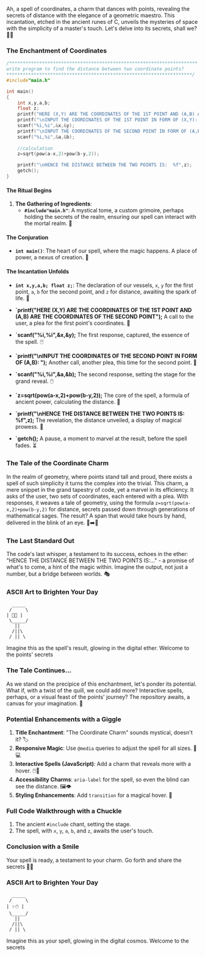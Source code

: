 Ah, a spell of coordinates, a charm that dances with points, revealing the secrets of distance with the elegance of a geometric maestro. This incantation, etched in the ancient runes of C, unveils the mysteries of space with the simplicity of a master's touch. Let's delve into its secrets, shall we? 📜✨

### The Enchantment of Coordinates

```c
/*********************************************************************
write program to find the distance between two coordinate points?
********************************************************************/
#include"main.h"

int main()
{
    int x,y,a,b;
    float z;
    printf("HERE (X,Y) ARE THE COORDINATES OF THE 1ST POINT AND (A,B) ARE THE COORDINATES OF THE SECOND POINT");
    printf("\nINPUT THE COORDINATES OF THE 1ST POINT IN FORM OF (X,Y):  ");
    scanf("%i,%i",&x,&y);
    printf("\nINPUT THE COORDINATES OF THE SECOND POINT IN FORM OF (A,B):  ");
    scanf("%i,%i",&a,&b);
    
    //calculation
    z=sqrt(pow(a-x,2)+pow(b-y,2));

    printf("\nHENCE THE DISTANCE BETWEEN THE TWO POINTS IS:  %f",z);
    getch();
}
```

#### The Ritual Begins

1. **The Gathering of Ingredients**:
   - **`#include"main.h"`**: A mystical tome, a custom grimoire, perhaps holding the secrets of the realm, ensuring our spell can interact with the mortal realm. 📖

#### The Conjuration

- **`int main()`**: The heart of our spell, where the magic happens. A place of power, a nexus of creation. 🌟

#### The Incantation Unfolds

- **`int x,y,a,b; float z;`**: The declaration of our vessels, `x`, `y` for the first point, `a`, `b` for the second point, and `z` for distance, awaiting the spark of life. 🧪

- **`printf("HERE (X,Y) ARE THE COORDINATES OF THE 1ST POINT AND (A,B) ARE THE COORDINATES OF THE SECOND POINT");** A call to the user, a plea for the first point's coordinates. 📢
- **`scanf("%i,%i",&x,&y);** The first response, captured, the essence of the spell. 🖱️
- **`printf("\nINPUT THE COORDINATES OF THE SECOND POINT IN FORM OF (A,B):  ");** Another call, another plea, this time for the second point. 📢
- **`scanf("%i,%i",&a,&b);** The second response, setting the stage for the grand reveal. 🖱️
- **`z=sqrt(pow(a-x,2)+pow(b-y,2));** The core of the spell, a formula of ancient power, calculating the distance. 🧮
- **`printf("\nHENCE THE DISTANCE BETWEEN THE TWO POINTS IS:  %f",z);** The revelation, the distance unveiled, a display of magical prowess. 📣
- **`getch();** A pause, a moment to marvel at the result, before the spell fades. ⏳

### The Tale of the Coordinate Charm

In the realm of geometry, where points stand tall and proud, there exists a spell of such simplicity it turns the complex into the trivial. This charm, a mere snippet in the grand tapestry of code, yet a marvel in its efficiency. It asks of the user, two sets of coordinates, each entered with a plea. With responses, it weaves a tale of geometry, using the formula `z=sqrt(pow(a-x,2)+pow(b-y,2)` for distance, secrets passed down through generations of mathematical sages. The result? A span that would take hours by hand, delivered in the blink of an eye. 🐌➡️🚀

### The Last Standard Out

The code's last whisper, a testament to its success, echoes in the ether: "HENCE THE DISTANCE BETWEEN THE TWO POINTS IS:..." - a promise of what's to come, a hint of the magic within. Imagine the output, not just a number, but a bridge between worlds. 🎭

### ASCII Art to Brighten Your Day
```
  _____
 /     \
| 📏📢 |
 \_____/
   ||
  /||\
 / || \
```
Imagine this as the spell's result, glowing in the digital ether. Welcome to the points' secrets

### The Tale Continues...

As we stand on the precipice of this enchantment, let's ponder its potential. What if, with a twist of the quill, we could add more? Interactive spells, perhaps, or a visual feast of the points' journey? The repository awaits, a canvas for your imagination. 🎨

### Potential Enhancements with a Giggle

1. **Title Enchantment**: "The Coordinate Charm" sounds mystical, doesn't it? 🏷️
2. **Responsive Magic**: Use `@media` queries to adjust the spell for all sizes. 📱💻
3. **Interactive Spells (JavaScript)**: Add a charm that reveals more with a hover. 🖱️🔮
4. **Accessibility Charms**: `aria-label` for the spell, so even the blind can see the distance. 🖼️👁️
5. **Styling Enhancements**: Add `transition` for a magical hover. 🌟

### Full Code Walkthrough with a Chuckle

1. The ancient `#include` chant, setting the stage.
2. The spell, with `x`, `y`, `a`, `b`, and `z`, awaits the user's touch.

### Conclusion with a Smile

Your spell is ready, a testament to your charm. Go forth and share the secrets 🎉🔮

### ASCII Art to Brighten Your Day

```
  _____
 /     \
| ✨🖱️ |
 \_____/
   ||
  /||\
 / || \
```
Imagine this as your spell, glowing in the digital cosmos. Welcome to the secrets